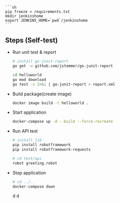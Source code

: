 ## 
    ```sh
    pip freeze > requirements.txt
    mkdir jenkinshome
    export JENKINS_HOME=`pwd`/jenkinshome
    ```
## Steps (Self-test)
- Run unit test & report
    ```sh
    # install go-junit-report
    go get -u github.com/jstemmer/go-junit-report

    cd helloworld
    go mod download
    go test -v 2>&1 | go-junit-report > report.xml
    ```
- Build package(create image)
    ```sh
    docker image build -t helloworld .
    ```
- Start application
    ```sh
    docker-compose up -d --build --force-recreate
    ```
- Run API test
    ```sh
    # install lib
    pip install robotframework
    pip install robotframework-requests

    # cd test/api
    robot greeting.robot
    ```
- Stop application
    ```sh
    # cd ../..
    docker-compose down
    ```

    d
    d